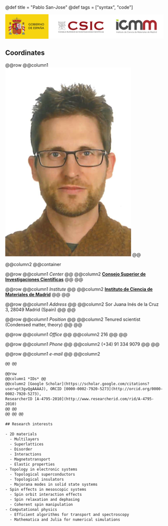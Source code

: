 @def title = "Pablo San-Jose"
@def tags = ["syntax", "code"]

![alt text](/assets/CSIC_logo.png)

## Coordinates

@@row
@@column1 ![Pablo circa 2018](/assets/Pablo_2018.png) @@
<!-- @@column1
@@container ~~~<img class="left" src="/assets/Pablo_2018.png" height="200" alt="Pablo circa 2018">~~~ @@ 
@@ -->

@@column2 @@container

@@row
@@column1 *Center* @@
@@column2 [**Consejo Superior de Investigaciones Científicas**](http://www.csic.es) @@
@@

@@row
@@column1 *Institute* @@
@@column2 [**Instituto de Ciencia de Materiales de Madrid**](http://www.icmm.csic.es) @@
@@


@@row
@@column1 *Address* @@
@@column2 Sor Juana Inés de la Cruz 3, 28049 Madrid (Spain) @@
@@


@@row
@@column1 *Position* @@
@@column2 Tenured scientist (Condensed matter, theory) @@
@@


@@row
@@column1 *Office* @@
@@column2 216 @@
@@

@@row
@@column1 *Phone* @@
@@column2 (+34) 91 334 9079 @@
@@

@@row
@@column1 *e-mail* @@
@@column2
~~~<a href="mailto:pablo.sanjose@csic.es" id="rw_email_contact">show</a><script type="text/javascript">var _rwObsfuscatedHref0 = "mai";var _rwObsfuscatedHref1 = "lto";var _rwObsfuscatedHref2 = ":pa";var _rwObsfuscatedHref3 = "blo";var _rwObsfuscatedHref4 = ".sa";var _rwObsfuscatedHref5 = "njo";var _rwObsfuscatedHref6 = "se@";var _rwObsfuscatedHref7 = "csi";var _rwObsfuscatedHref8 = "c.e";var _rwObsfuscatedHref9 = "s";var _rwObsfuscatedHref = _rwObsfuscatedHref0+_rwObsfuscatedHref1+_rwObsfuscatedHref2+_rwObsfuscatedHref3+_rwObsfuscatedHref4+_rwObsfuscatedHref5+_rwObsfuscatedHref6+_rwObsfuscatedHref7+_rwObsfuscatedHref8+_rwObsfuscatedHref9; document.getElementById('rw_email_contact').href = _rwObsfuscatedHref;</script>~~~
@@ @@

@@row
@@column1 *IDs* @@
@@column2 [Google Scholar](https://scholar.google.com/citations?user=pt3gvQgAAAAJ), ORCID [0000-0002-7920-5273](http://orcid.org/0000-0002-7920-5273),
ResearcherID [A-4795-2010](http://www.researcherid.com/rid/A-4795-2010)
@@ @@
@@ @@ @@

## Research interests

- 2D materials
  - Multilayers
  - Superlattices
  - Disorder
  - Interactions
  - Magnetotransport
  - Elastic properties
- Topology in electronic systems
  - Topological superconductors
  - Topological insulators
  - Majorana modes in solid state systems
- Spin effects in mesoscopic systems
  - Spin orbit interaction effects
  - Spin relaxation and dephasing
  - Coherent spin manipulation
- Computational physics
  - Efficient algorithms for transport and spectroscopy
  - Mathematica and Julia for numerical simulations
